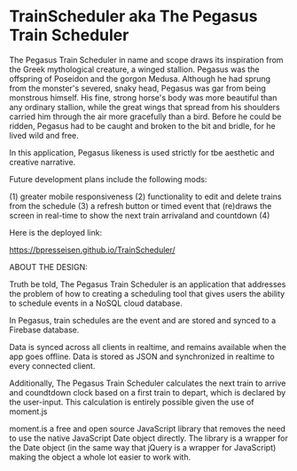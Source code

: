 # TrainScheduler aka The Pegasus Train Scheduler

The Pegasus Train Scheduler in name and scope draws its inspiration from the Greek mythological creature, a winged stallion. Pegasus was the offspring of Poseidon and the gorgon Medusa. Although he had sprung from the monster's severed, snaky head, Pegasus was gar from being monstrous himself. His fine, strong horse's body was more beautiful than any ordinary stallion, while the great wings that spread from his shoulders carried him through the air more gracefully than a bird. Before he could be ridden, Pegasus had to be caught and broken to the bit and bridle, for he lived wild and free.

In this application, Pegasus likeness is used strictly for tbe aesthetic and creative narrative. 

Future development plans include the following mods:

(1) greater mobile responsiveness
(2) functionality to edit and delete trains from the schedule
(3) a refresh button or timed event that (re)draws the screen in real-time to show the next train arrivaland and countdown
(4)

Here is the deployed link:

https://bpresseisen.github.io/TrainScheduler/

ABOUT THE DESIGN:

Truth be told, The Pegasus Train Scheduler is an application that addresses the problem of how to creating a scheduling tool that gives users the ability to schedule events in a NoSQL cloud database. 

In Pegasus, train schedules are the event and are stored and synced to a Firebase database. 

Data is synced across all clients in realtime, and remains available when the app goes offline. Data is stored as JSON and synchronized in realtime to every connected client.

Additionally, The Pegasus Train Scheduler calculates the next train to arrive and coundtdown clock based on a first train to depart, which is declared by the user-input. This calculation is entirely possible given the use of moment.js

moment.is a free and open source JavaScript library that removes the need to use the native JavaScript Date object directly. The library is a wrapper for the Date object (in the same way that jQuery is a wrapper for JavaScript) making the object a whole lot easier to work with.
